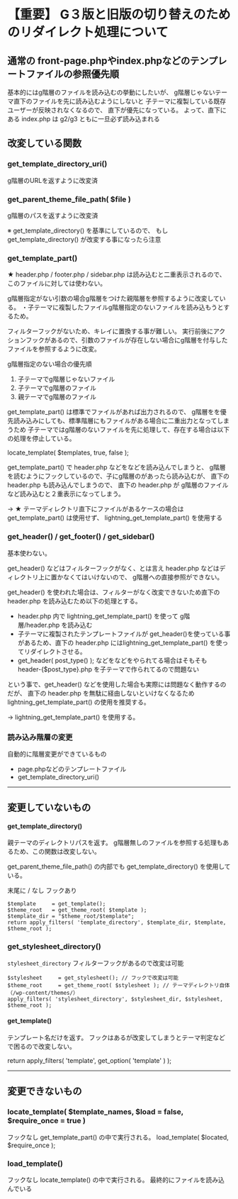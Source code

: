 # 【重要】 G３版と旧版の切り替えのためのリダイレクト処理について

## 通常の front-page.phpやindex.phpなどのテンプレートファイルの参照優先順

基本的にはg階層のファイルを読み込むの挙動にしたいが、
g階層じゃないテーマ直下のファイルを先に読み込むようにしないと
子テーマに複製している既存ユーザーが反映されなくなるので、
直下が優先になっている。
よって、直下にある index.php は g2/g3 ともに一旦必ず読み込まれる

## 改変している関数

### get_template_directory_uri()

g階層のURLを返すように改変済

### get_parent_theme_file_path( $file )

g階層のパスを返すように改変済

※ get_template_directory() を基準にしているので、
もし get_template_directory() が改変する事になったら注意

### get_template_part()

★ header.php / footer.php / sidebar.php は読み込むと二重表示されるので、このファイルに対しては使わない。

g階層指定がない引数の場合g階層をつけた親階層を参照するように改変している。
・子テーマに複製したファイルg階層指定のないファイルを読み込もうとするため。

フィルターフックがないため、キレイに置換する事が難しい。
実行前後にアクションフックがあるので、引数のファイルが存在しない場合にg階層を付与したファイルを参照するように改変。

g階層指定のない場合の優先順
1. 子テーマでg階層じゃないファイル
2. 子テーマでg階層のファイル
3. 親テーマでg階層のファイル

get_template_part() は標準でファイルがあれば出力されるので、
g階層をを優先読み込みにしても、標準階層にもファイルがある場合に二重出力となってしまうため
子テーマではg階層のないファイルを先に処理して、存在する場合は以下の処理を停止している。

locate_template( $templates, true, false );

get_template_part() で header.php などをなどを読み込んでしまうと、
g階層を読むようにフックしているので、子にg階層のがあったら読み込むが、
直下の header.php も読み込んでしまうので、
直下の header.php が g階層のファイルなど読み込むと２重表示になってしまう。

→ ★ テーマディレクトリ直下にファイルがあるケースの場合は get_template_part() は使用せず、
lightning_get_template_part() を使用する

### get_header() / get_footer() / get_sidebar()

基本使わない。

get_header() などはフィルターフックがなく、とは言え header.php などはディレクトリ上に置かなくてはいけないので、
g階層への直接参照ができない。

get_header() を使われた場合は、フィルターがなく改変できないため直下の header.php を読み込むため以下の処理とする。

* header.php 内で lightning_get_template_part() を使って g階層/header.php を読み込む
* 子テーマに複製されたテンプレートファイルが get_header()を使っている事があるため、直下の header.php にはlightning_get_template_part() を使ってリダイレクトさせる。
* get_header( post_type() ); などをなどをやられてる場合はそもそも header-{$post_type}.php を子テーマで作られてるので問題ない

という事で、get_header() などを使用した場合も実際には問題なく動作するのだが、
直下の header.php を無駄に経由しないといけなくなるため lightning_get_template_part() の使用を推奨する。

→ lightning_get_template_part() を使用する。


### 読み込み階層の変更

自動的に階層変更ができているもの

* page.phpなどのテンプレートファイル
* get_template_directory_uri()


---

## 変更していないもの

#### get_template_directory() 

親テーマのディレクトリパスを返す。
g階層無しのファイルを参照する処理もあるため、この関数は改変しない。

get_parent_theme_file_path() の内部でも get_template_directory() を使用している。

末尾に / なし
フックあり

```
$template     = get_template();
$theme_root   = get_theme_root( $template );
$template_dir = "$theme_root/$template";
return apply_filters( 'template_directory', $template_dir, $template, $theme_root );
```

### get_stylesheet_directory()

`stylesheet_directory` フィルターフックがあるので改変は可能

```
$stylesheet     = get_stylesheet(); // フックで改変は可能
$theme_root     = get_theme_root( $stylesheet ); // テーマディレクトリ自体（/wp-content/themes/）
apply_filters( 'stylesheet_directory', $stylesheet_dir, $stylesheet, $theme_root );
```

#### get_template()

テンプレート名だけを返す。
フックはあるが改変してしまうとテーマ判定などで困るので改変しない。

return apply_filters( 'template', get_option( 'template' ) );

---

## 変更できないもの

### locate_template( $template_names, $load = false, $require_once = true )

フックなし
get_template_part() の中で実行される。
load_template( $located, $require_once );

### load_template()

フックなし
locate_template() の中で実行される。
最終的にファイルを読み込んでいる


